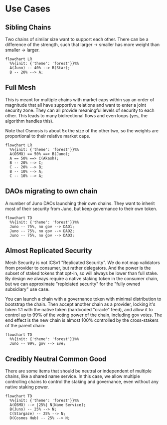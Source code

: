 # Use Cases

## Sibling Chains

Two chains of similar size want to support each other.
There can be a difference of the strength, such that
larger -> smaller has more weight than smaller -> larger.

```mermaid
flowchart LR
  %%{init: {'theme': 'forest'}}%%
  A(Juno) -- 40% --> B(Star);
  B -- 20% --> A;
```

## Full Mesh

This is meant for multiple chains with market caps within
say an order of magnitude that all have supportive relations
and want to enter a joint security zone. They can all provide meaningful levels of security
to each other. This leads to many bidirectional flows and
even loops (yes, the algorithm handles this).

Note that Osmosis is about 5x the size of the other two,
so the weights are proportional to their relative market caps.

```mermaid
flowchart LR
  %%{init: {'theme': 'forest'}}%%
  A(OSMO) == 50% ==> B(Juno);
  A == 50% ==> C(Akash);
  B -- 20% --> C;
  C -- 20% --> B;
  B -- 10% --> A;
  C -- 10% --> A;
```

## DAOs migrating to own chain

A number of Juno DAOs launching their own chains. They want to inherit most of their security from Juno,
but keep governance to their own token.

```mermaid
flowchart TD
  %%{init: {'theme': 'forest'}}%%
  Juno -- 75%, no gov --> DAO1;
  Juno -- 75%, no gov --> DAO2;
  Juno -- 75%, no gov --> DAO3;
```

## Almost Replicated Security

Mesh Security is not ICSv1 "Replicated Security". We do not map validators from provider to consumer, but rather delegators.
And the power is the subset of staked tokens that opt-in, so will always be lower than full stake. By design we always require
a native staking token in the consumer chain, but we can approximate "replciated security" for the "fully owned subsidiary"
use case.

You can launch a chain with a governance token with minimal distribution to bootstrap the chain. Then accept another chain as a
provider, locking it's token 1:1 with the native token (hardcoded "oracle" feed), and allow it to control up to 99% of the voting power
of the chain, including gov votes. The end effect is the new chain is almost 100% controlled by the cross-stakers of the parent chain:

```mermaid
flowchart TD
  %%{init: {'theme': 'forest'}}%%
  Juno -- 99%, gov --> Eve;
```

## Credibly Neutral Common Good

There are some items that should be neutral or independent of multiple chains,
like a shared name service. In this case, we allow multiple controlling chains to
control the staking and governance, even without any native staking power.

```mermaid
flowchart TD
  %%{init: {'theme': 'forest'}}%%
  A(OSMO) --> |25%| N[Name Service];
  B(Juno) -- 25% --> N;
  C(Stargaze) -- 25% --> N;
  D(Cosmos Hub) -- 25% --> N;
```
